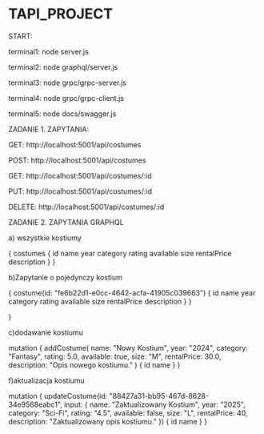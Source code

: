 # TAPI_PROJECT

START:

terminal1: node server.js

terminal2: node graphql/server.js

terminal3: node grpc/grpc-server.js

terminal4: node grpc/grpc-client.js

terminal5: node docs/swagger.js


ZADANIE 1. ZAPYTANIA:

GET: http://localhost:5001/api/costumes

POST: http://localhost:5001/api/costumes

GET: http://localhost:5001/api/costumes/:id 

PUT: http://localhost:5001/api/costumes/:id 

DELETE: http://localhost:5001/api/costumes/:id

ZADANIE 2. ZAPYTANIA GRAPHQL

a) wszystkie kostiumy

{
  costumes {
    id
    name
    year
    category
    rating
    available
    size
    rentalPrice
    description
  }
}

b)Zapytanie o pojedynczy kostium

{
  costume(id: "fe6b22d1-e0cc-4642-acfa-41905c039663") {
    id
    name
    year
    category
    rating
    available
    size
    rentalPrice
    description
  }
}

}

c)dodawanie kostiumu

mutation {
  addCostume(
    name: "Nowy Kostium",
    year: "2024",
    category: "Fantasy",
    rating: 5.0,
    available: true,
    size: "M",
    rentalPrice: 30.0,
    description: "Opis nowego kostiumu."
  ) {
    id
    name
  }
}


f)aktualizacja kostiumu

mutation {
  updateCostume(id: "88427a31-bb95-467d-8628-34e9568eabc1", input: {
    name: "Zaktualizowany Kostium",
    year: "2025",
    category: "Sci-Fi",
    rating: "4.5",
    available: false,
    size: "L",
    rentalPrice: 40,
    description: "Zaktualizowany opis kostiumu."
  }) {
    id
    name
  }
}




